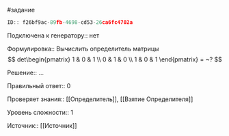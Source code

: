 #задание

```javascript
ID:: f26bf9ac-89fb-4698-cd53-26ca6fc4702a
```

Подключена к генератору:: нет

Формулировка:: 
Вычислить определитель матрицы $$
det\begin{pmatrix}
1 & 0 & 1 \\
0 & 1 & 0 \\
1 & 0 & 1
\end{pmatrix} = ~?
$$

Решение:: 
...

Правильный ответ:: 
0

Проверяет знания:: [[Определитель]], [[Взятие Определителя]]

Уровень сложности:: 1

Источник:: [[Источник]]
